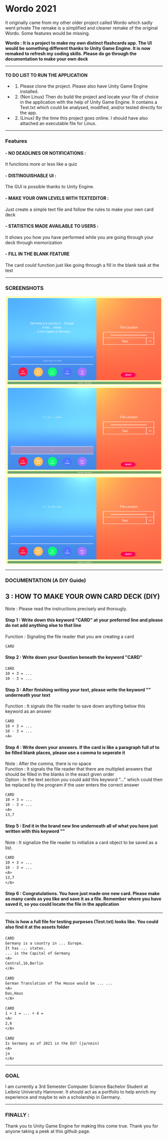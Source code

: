# Wordo 2021
It originally came from my other older project called Wordo which sadly went private
The remake is a simplified and cleaner remake of the original Wordo. Some features would be missing.

 **Wordo  : It is a project to make my own distinct flashcards app. The UI would be something different thanks to Unity Game Engine. It is now remaked to refresh my coding skills. Please do go through the documentation to make your own deck**
________________________________________________________________________________________________________________________________________
#### TO DO LIST TO RUN THE APPLICATION
* 1. Please clone the project. Please also have Unity Game Engine installed.
  
* 2. (Non Linux) Then do build the project and locate your file of choice in the application with the help of Unity Game Engine. It contains a Test.txt which could be analysed, modified, and/or tested directly for the app.

* 2. (Linux) By the time this project goes online. I should have also attached an executable file for Linux.
________________________________________________________________________________________________________________________________________
### Features

#### - NO DEADLINES OR NOTIFICATIONS :
   It functions more or less like a quiz

#### - DISTINGUISHABLE UI :
   The GUI is possible thanks to Unity Engine.

#### - MAKE YOUR OWN LEVELS WITH TEXTEDITOR :
   Just create a simple text file and follow the rules to make your own card deck

#### - STATISTICS MADE AVAILABLE TO USERS :
   It shows you how you have performed while you are going through your deck through memorization

#### - FILL IN THE BLANK FEATURE
  The card could function just like going through a fill in the blank task at the test


________________________________________________________________________________________________________________________________________
### SCREENSHOTS
<img src = "Screenshot/A.png"> </img>
<img src = "Screenshot/B.png"> </img>
<img src = "Screenshot/C.png"> </img>
________________________________________________________________________________________________________________________________________


### DOCUMENTATION (A DIY Guide)

## 3 : HOW TO MAKE YOUR OWN CARD DECK (DIY)
Note : Please read the instructions precisely and thorougly.

#### Step 1 : Write down this keyword "CARD" at your preferred line and please do not add anything else to that line
Function : Signaling the file reader that you are creating a card
```
CARD
```

#### Step 2 : Write down your Question beneath the keyword "CARD"
```
CARD
10 + 3 = ...
10 - 3 = ...
```

#### Step 3 : After finishing writing your text, please write the keyword "<A>" underneath your text
Function : It signals the file reader to save down anything below this keyword as an answer
```
CARD
10 + 3 = ...
10 - 3 = ...
<A>
```
#### Step 4 : Write down your answers. If the card is like a paragraph full of to be filled blank places, please use a comma to seperate it
Note : After the comma, there is no space <br />
Function : It signals the file reader that there are multipled answers that should be filled in the blanks in the exact given order <br />
Option : In the text section you could add this keyword "..." which could then be replaced by the program if the user enters the correct answer
```
CARD
10 + 3 = ...
10 - 3 = ...
<A>
13,7
```
#### Step 5 : End it in the brand new line underneath all of what you have just written with this keyword "</A>"
Note : It signalize the file reader to initialize a card object to be saved as a list.
```
CARD
10 + 3 = ...
10 - 3 = ...
<A>
13,7
</A>
```
#### Step 6 : Congratulations. You have just made one new card. Please make as many cards as you like and save it as a file. Remember where you have saved it, so you could locate the file in the application
________________________________________________________________________________________________________________________________________
#### This is how a full file for testing purposes (Test.txt) looks like. You could also find it at the assets folder
```
CARD
Germany is a country in ... Europe.
It has ... states.
... is the Capital of Germany
<A>
Central,16,Berlin
</A>

CARD
German Translation of The House would be ... ...
<A>
Das,Haus
</A>

CARD
1 + 1 = ... + 4 =
<A>
2,6
</A>

CARD
Is Germany as of 2021 in the EU? (ja/nein)
<A>
ja
</A>
```

________________________________________________________________________________________________________________________________________
### GOAL   
I am currently a 3rd Semester Computer Science Bachelor Student at Leibniz University Hannover. It should act as a portfolio to help enrich my experience and maybe to win a scholarship in Germany.
________________________________________________________________________________________________________________________________________
### FINALLY :

Thank you to Unity Game Engine for making this come true. Thank you for anyone taking a peek at this github page.
